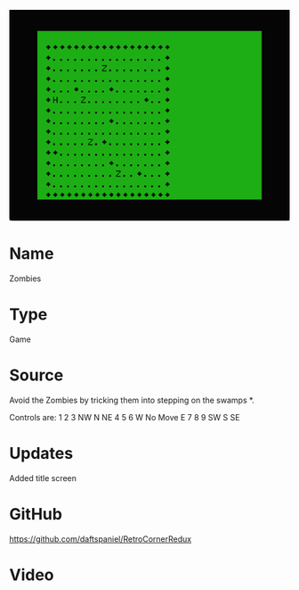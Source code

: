 ![Zombies](screenshot.png)

# Name
Zombies

# Type
Game

# Source

Avoid the Zombies by tricking them into stepping on the swamps *.

Controls are:
     1 2 3 NW   N     NE
     4 5 6 W  No Move E
     7 8 9 SW   S     SE

# Updates
Added title screen

# GitHub
https://github.com/daftspaniel/RetroCornerRedux

# Video

